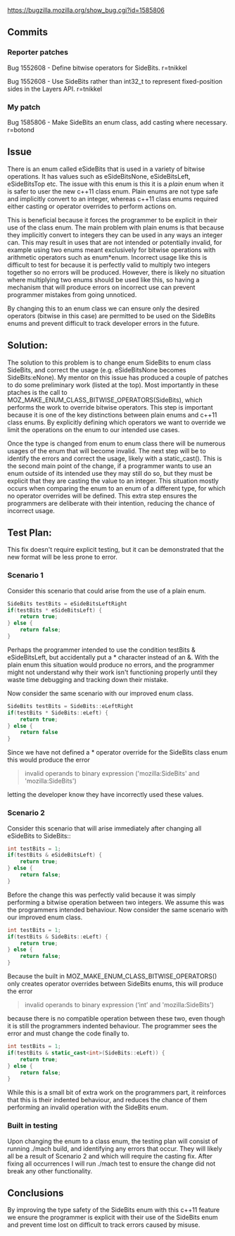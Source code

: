 https://bugzilla.mozilla.org/show_bug.cgi?id=1585806

## Commits

### Reporter patches
Bug 1552608 - Define bitwise operators for SideBits. r=tnikkel

Bug 1552608 - Use SideBits rather than int32_t to represent fixed-position sides in the Layers API. r=tnikkel

### My patch
Bug 1585806 - Make SideBits an enum class, add casting where necessary. r=botond

## Issue

There is an enum called eSideBits that is used in a variety of bitwise operations. It has values such as eSideBitsNone, eSideBitsLeft, eSideBitsTop etc. The issue with this enum is this it is a _plain_ enum when it is safer to user the new c++11 class enum. Plain enums are not type safe and implicitly convert to an integer, whereas c++11 class enums required either casting or operator overrides to perform actions on.

This is beneficial because it forces the programmer to be explicit in their use of the class enum. The main problem with plain enums is that because they implicitly convert to integers they can be used in any ways an integer can. This may result in uses that are not intended or potentially invalid, for example using two enums meant exclusively for bitwise operations with arithmetic operators such as enum\*enum. Incorrect usage like this is difficult to test for because it is perfectly valid to multiply two integers together so no errors will be produced. However, there is likely no situation where multiplying two enums should be used like this, so having a mechanism that will produce errors on incorrect use can prevent programmer mistakes from going unnoticed. 

By changing this to an enum class we can ensure only the desired operators (bitwise in this case) are permitted to be used on the SideBits enums and prevent difficult to track developer errors in the future. 

## Solution:

The solution to this problem is to change enum SideBits to enum class SideBits, and correct the usage (e.g. eSideBitsNone becomes SideBits:eNone). My mentor on this issue has produced a couple of patches to do some preliminary work (listed at the top). Most importantly in these ptaches is the call to 
MOZ_MAKE_ENUM_CLASS_BITWISE_OPERATORS(SideBits), which performs the work to override bitwise operators. This step is important because it is one of the key distinctions between plain enums and c++11 class enums. By explicitly defining which operators we want to override we limit the operations on the enum to our intended use cases.

Once the type is changed from enum to enum class there will be numerous usages of the enum that will become invalid. The next step will be to identify the errors and correct the usage, likely with a static_cast<int>(). This is the second main point of the change, if a programmer wants to use an enum outside of its intended use they may still do so, but they must be explicit that they are casting the value to an integer. This situation mostly occurs when comparing the enum to an enum of a different type, for which no operator overrides will be defined. This extra step ensures the programmers are deliberate with their intention, reducing the chance of incorrect usage.

## Test Plan:

This fix doesn't require explicit testing, but it can be demonstrated that the new format will be less prone to error. 

### Scenario 1

Consider this scenario that could arise from the use of a plain enum.

```c++
SideBits testBits = eSideBitsLeftRight
if(testBits * eSideBitsLeft) {
	return true;
} else {
	return false;
}
```

Perhaps the programmer intended to use the condition testBits & eSideBitsLeft, but accidentally put a * character instead of an &. With the plain enum this situation would produce no errors, and the programmer might not understand why their work isn't functioning properly until they waste time debugging and tracking down their mistake.

Now consider the same scenario with our improved enum class.

```c++
SideBits testBits = SideBits::eLeftRight
if(testBits * SideBits::eLeft) {
	return true;
} else {
	return false
}
```

Since we have not defined a * operator override for the SideBits class enum this would produce the error 

> invalid operands to binary expression ('mozilla:SideBits' and 'mozilla:SideBits')

letting the developer know they have incorrectly used these values. 

### Scenario 2

Consider this scenario that will arise immediately after changing all eSideBits to SideBits::

```c++
int testBits = 1;
if(testBits & eSideBitsLeft) {
	return true;
} else {
	return false;
}
```

Before the change this was perfectly valid because it was simply performing a bitwise operation between two integers. We assume this was the programmers intended behaviour. Now consider the same scenario with our improved enum class.

```c++
int testBits = 1;
if(testBits & SideBits::eLeft) {
	return true;
} else {
	return false;
}
```

Because the built in MOZ_MAKE_ENUM_CLASS_BITWISE_OPERATORS() only creates operator overrides between SideBits enums, this will produce the error

> invalid operands to binary expression (‘int’ and 'mozilla:SideBits')

 because there is no compatible operation between these two, even though it is still the programmers indented behaviour. The programmer sees the error and must change the code finally to.

```c++
int testBits = 1;
if(testBits & static_cast<int>(SideBits::eLeft)) {
	return true;
} else {
	return false;
}
```

While this is a small bit of extra work on the programmers part, it reinforces that this is their indented behaviour, and reduces the chance of them performing an invalid operation with the SideBits enum.

### Built in testing

Upon changing the enum to a class enum, the testing plan will consist of running ./mach build, and identifying any errors that occur. They will likely all be a result of Scenario 2 and which will require the casting fix. After fixing all occurrences I will run ./mach test to ensure the change did not break any other functionality.

## Conclusions

By improving the type safety of the SideBits enum with this c++11 feature we ensure the programmer is explicit with their use of the SideBits enum and prevent time lost on difficult to track errors caused by misuse.
